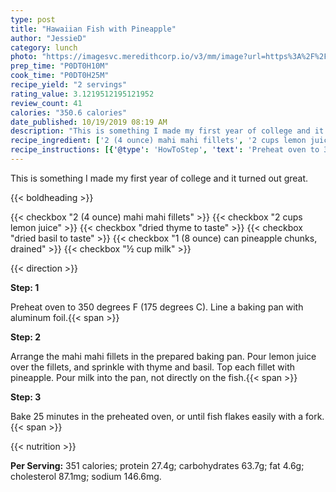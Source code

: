 ```yaml
---
type: post
title: "Hawaiian Fish with Pineapple"
author: "JessieD"
category: lunch
photo: "https://imagesvc.meredithcorp.io/v3/mm/image?url=https%3A%2F%2Fimages.media-allrecipes.com%2Fuserphotos%2F4564.jpg"
prep_time: "P0DT0H10M"
cook_time: "P0DT0H25M"
recipe_yield: "2 servings"
rating_value: 3.1219512195121952
review_count: 41
calories: "350.6 calories"
date_published: 10/19/2019 08:19 AM
description: "This is something I made my first year of college and it turned out great."
recipe_ingredient: ['2 (4 ounce) mahi mahi fillets', '2 cups lemon juice', 'dried thyme to taste', 'dried basil to taste', '1 (8 ounce) can pineapple chunks, drained', '½ cup milk']
recipe_instructions: [{'@type': 'HowToStep', 'text': 'Preheat oven to 350 degrees F (175 degrees C). Line a baking pan with aluminum foil.\n'}, {'@type': 'HowToStep', 'text': 'Arrange the mahi mahi fillets in the prepared baking pan. Pour lemon juice over the fillets, and sprinkle with thyme and basil. Top each fillet with pineapple. Pour milk into the pan, not directly on the fish.\n'}, {'@type': 'HowToStep', 'text': 'Bake 25 minutes in the preheated oven, or until fish flakes easily with a fork.\n'}]
---
```


This is something I made my first year of college and it turned out great. 

{{< boldheading >}}

{{< checkbox "2 (4 ounce) mahi mahi fillets" >}}
{{< checkbox "2 cups lemon juice" >}}
{{< checkbox "dried thyme to taste" >}}
{{< checkbox "dried basil to taste" >}}
{{< checkbox "1 (8 ounce) can pineapple chunks, drained" >}}
{{< checkbox "½ cup milk" >}}


{{< direction >}}

**Step: 1**

Preheat oven to 350 degrees F (175 degrees C). Line a baking pan with aluminum foil.{{< span >}}

**Step: 2**

Arrange the mahi mahi fillets in the prepared baking pan. Pour lemon juice over the fillets, and sprinkle with thyme and basil. Top each fillet with pineapple. Pour milk into the pan, not directly on the fish.{{< span >}}

**Step: 3**

Bake 25 minutes in the preheated oven, or until fish flakes easily with a fork.{{< span >}}

{{< nutrition >}}

**Per Serving:** 351 calories; protein 27.4g; carbohydrates 63.7g; fat 4.6g; cholesterol 87.1mg; sodium 146.6mg.